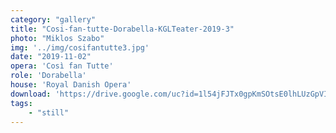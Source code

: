 ```yaml
---
category: "gallery"
title: "Cosi-fan-tutte-Dorabella-KGLTeater-2019-3"
photo: "Miklos Szabo"
img: '../img/cosifantutte3.jpg'
date: "2019-11-02"
opera: 'Così fan Tutte'
role: 'Dorabella'
house: 'Royal Danish Opera'
download: 'https://drive.google.com/uc?id=1l54jFJTx0gpKmSOtsE0lhLUzGpVIoDKf&export=download'
tags:
    - "still"
---
```

